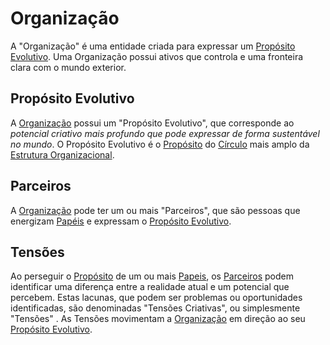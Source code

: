 # Organização

A "Organização" é uma entidade criada para expressar um [Propósito Evolutivo](organizacao.md#proposito-evolutivo). Uma Organização possui ativos que controla e uma fronteira clara com o mundo exterior.

## Propósito Evolutivo

A [Organização](organizacao.md#organizacao) possui um "Propósito Evolutivo", que corresponde ao _potencial criativo mais profundo que pode expressar de forma sustentável no mundo_. O Propósito Evolutivo é o [Propósito](estrutura-organizacional.md#papeis) do [Círculo](estrutura-organizacional.md#circulos) mais amplo da [Estrutura Organizacional](estrutura-organizacional.md).

## Parceiros

A [Organização](organizacao.md#organizacao) pode ter um ou mais "Parceiros", que são pessoas que energizam [Papéis](estrutura-organizacional.md#papeis) e expressam o [Propósito Evolutivo](organizacao.md#proposito-evolutivo).

## Tensões

Ao perseguir o [Propósito](estrutura-organizacional.md#papeis) de um ou mais [Papeis](estrutura-organizacional.md#papeis), os [Parceiros](organizacao.md#parceiros) podem identificar uma diferença entre a realidade atual e um potencial que percebem. Estas lacunas, que podem ser problemas ou oportunidades identificadas, são denominadas "Tensões Criativas", ou simplesmente "Tensões" . As Tensões movimentam a [Organização](organizacao.md#organizacao) em direção ao seu [Propósito Evolutivo](organizacao.md#proposito-evolutivo).
